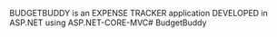 BUDGETBUDDY is an EXPENSE TRACKER application DEVELOPED in ASP.NET using ASP.NET-CORE-MVC# BudgetBuddy
